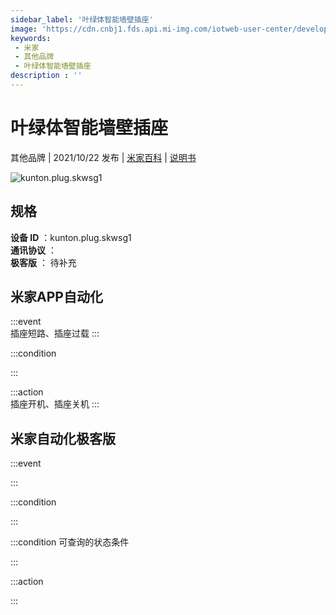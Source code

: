 ```yaml
---
sidebar_label: '叶绿体智能墙壁插座'
image: 'https://cdn.cnbj1.fds.api.mi-img.com/iotweb-user-center/developer_1679047959178XZjHy7e0.png?GalaxyAccessKeyId=AKVGLQWBOVIRQ3XLEW&Expires=9223372036854775807&Signature=b3lRVYUhS/bFBdEZ2/bT/bTzqL0='
keywords: 
 - 米家
 - 其他品牌
 - 叶绿体智能墙壁插座
description : ''
---
```

# 叶绿体智能墙壁插座

其他品牌 | 2021/10/22 发布 | [米家百科](https://home.mi.com/webapp/content/baike/product/index.html?model=kunton.plug.skwsg1) | [说明书](https://home.mi.com/views/introduction.html?model=kunton.plug.skwsg1&region=cn)

![kunton.plug.skwsg1](https://cdn.cnbj1.fds.api.mi-img.com/iotweb-user-center/developer_1679047959178XZjHy7e0.png?GalaxyAccessKeyId=AKVGLQWBOVIRQ3XLEW&Expires=9223372036854775807&Signature=b3lRVYUhS/bFBdEZ2/bT/bTzqL0=)

## 规格  
> 
**设备 ID** ：kunton.plug.skwsg1  
**通讯协议** ：  
**极客版**  ： 待补充 


## 米家APP自动化  

:::event  
插座短路、插座过载
:::

:::condition  

:::

:::action   
插座开机、插座关机
:::

## 米家自动化极客版  

:::event  

:::

:::condition  

:::

:::condition 可查询的状态条件  

:::

:::action  

:::

        
